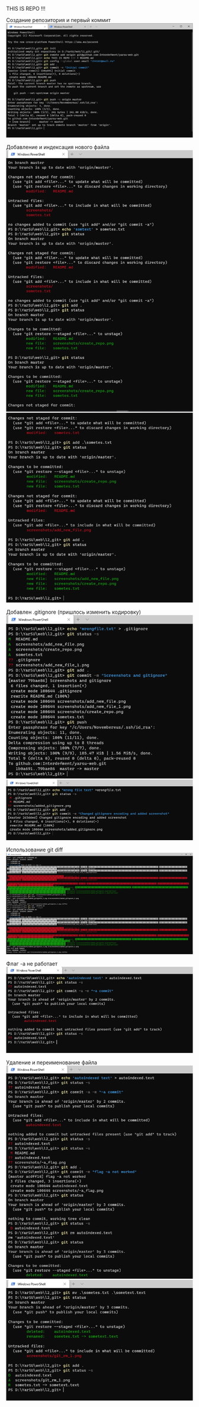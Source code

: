 THIS IS REPO !!! <br />

Создание репозитория и первый коммит <br />
![Создание репозитория и первый коммит](screenshots/create_repo.png?raw=true)

Добавление и индексация нового файла <br />
![Добавление и индексация нового файла (1)](screenshots/add_new_file.png?raw=true)
![Добавление и индексация нового файла (2)](screenshots/add_new_file_1.png?raw=true)

Добавлен .gitignore (пришлось изменить кодировку) <br />
![Добавлен .gitignore (1)](screenshots/added_gitignore.png?raw=true)
![Добавлен .gitignore (2)](screenshots/added_gitignore_2.png?raw=true)

Использование git diff <br />
![Использование git diff](screenshots/use_git_diff.png?raw=true)

Флаг -a не работает <br />
![Флаг -a не работает](screenshots/-a_flag.png?raw=true)

Удаление и переименование файла <br />
![Удаление файла](screenshots/git_rm_1.png?raw=true)
![Переименование файла](screenshots/git_mv.png?raw=true)
